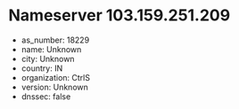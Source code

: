 # Nameserver 103.159.251.209

* as_number: 18229
* name: Unknown
* city: Unknown
* country: IN
* organization: CtrlS
* version: Unknown
* dnssec: false
